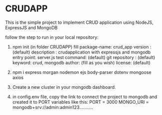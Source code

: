 # CRUDAPP
This is the simple project to implement CRUD application using NodeJS, ExpressJS and MongoDB

follow the step to run in your local repository:
1. npm init (in folder CRUDAPP)
    fill
    package-name: crud_app
    version : (default)
    description : crudapplication with expressjs and mongodb
    entry point: server.js
    test command: (default)
    git repository : (default)
    keyword: crud, mongodb
    author: (fill as you wish)
    license: (default)
    
 2. npm i express morgan nodemon ejs body-parser dotenv mongoose axios
 3. Create a new cluster in your mongodb dashboard.
 4. in config.env file, copy the link to connect the project to mongodb and created it to PORT variables
    like this: 
    PORT = 3000
    MONGO_URI = mongodb+srv://admin:admin123...........
